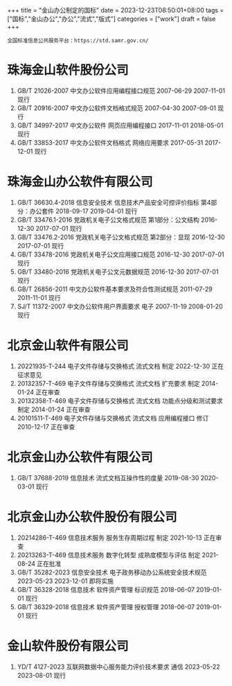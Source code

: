 +++
title = "金山办公制定的国标"
date = 2023-12-23T08:50:01+08:00
tags = ["国标","金山办公","办公","流式","版式"]
categories = ["work"]
draft = false
+++

``` 
全国标准信息公共服务平台：https://std.samr.gov.cn/
```

# 珠海金山软件股份公司

1.	GB/T 21026-2007	中文办公软件应用编程接口规范	2007-06-29	2007-11-01	现行
2.	GB/T 20916-2007	中文办公软件文档格式规范	2007-04-30	2007-09-01	现行
1.	GB/T 34997-2017	中文办公软件 网页应用编程接口	2017-11-01	2018-05-01	现行
2.	GB/T 33853-2017	中文办公软件文档格式 网络应用要求	2017-05-31	2017-12-01	现行

# 珠海金山办公软件有限公司
1.	GB/T 36630.4-2018	信息安全技术 信息技术产品安全可控评价指标 第4部分：办公套件	2018-09-17	2019-04-01	现行
2.	GB/T 33476.1-2016	党政机关电子公文格式规范 第1部分：公文结构	2016-12-30	2017-07-01	现行
3.	GB/T 33476.2-2016	党政机关电子公文格式规范 第2部分：显现	2016-12-30	2017-07-01	现行
4.	GB/T 33478-2016	党政机关电子公文应用接口规范	2016-12-30	2017-07-01	现行
5.	GB/T 33480-2016	党政机关电子公文元数据规范	2016-12-30	2017-07-01	现行
1.	GB/T 26856-2011	中文办公软件基本要求及符合性测试规范	2011-07-29	2011-11-01	现行
1.	SJ/T 11372-2007	中文办公软件用户界面要求	电子	2007-11-19	2008-01-20	现行

# 北京金山软件有限公司
1.	20221935-T-244	电子文件存储与交换格式 流式文档	制定	2022-12-30	正在征求意见
2.	20132357-T-469	电子文件存储与交换格式 流式文档 扩充要求	制定	2014-01-24	正在审查
3.	20132358-T-469	电子文件存储与交换格式 流式文档 功能点分级和测试要求	制定	2014-01-24	正在审查
4.	20101511-T-469	电子文件存储与交换格式 流式文档 应用编程接口	修订	2010-12-17	正在审查

# 北京金山办公软件有限公司
1.	GB/T 37688-2019	信息技术 流式文档互操作性的度量	2019-08-30	2020-03-01	现行

# 北京金山办公软件股份有限公司
1.	20214286-T-469	信息技术服务 服务生存周期过程	制定	2021-10-13	正在审查
2.	20213263-T-469	信息技术服务 数字化转型 成熟度模型与评估	制定	2021-08-24	正在批准
1.	GB/T 35282-2023	信息安全技术 电子政务移动办公系统安全技术规范	2023-05-23	2023-12-01	即将实施
2.	GB/T 36328-2018	信息技术 软件资产管理 标识规范	2018-06-07	2019-01-01	现行
3.	GB/T 36329-2018	信息技术 软件资产管理 授权管理	2018-06-07	2019-01-01	现行

# 金山软件股份有限公司
1.	YD/T 4127-2023	互联网数据中心服务能力评价技术要求	通信	2023-05-22	2023-08-01	现行
